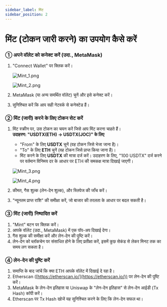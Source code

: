 ```yaml
---
sidebar_label: मिंट
sidebar_position: 2
---
```


# मिंट (टोकन जारी करने) का उपयोग कैसे करें

### **① अपने वॉलेट को कनेक्ट करें (उदा., MetaMask)**

1. "Connect Wallet" पर क्लिक करें।

    ![Mint_1.png](/img/docs/Mint_1.png)
    
    ![Mint_2.png](/img/docs/Mint_2.png)
    
2. MetaMask (या अन्य समर्थित वॉलेट) चुनें और इसे कनेक्ट करें।
3. सुनिश्चित करें कि आप सही नेटवर्क से कनेक्टेड हैं।

### **② मिंट (जारी) करने के लिए टोकन सेट करें**

1. मिंट स्क्रीन पर, उस टोकन का चयन करें जिसे आप मिंट करना चाहते हैं।  
   **उदाहरण: "USDTX(ETH) → USDTX(JOC)" के लिए**  
   - "From" के लिए **USDTX** चुनें (वह टोकन जिसे भेजा जाना है)।  
   - "To" के लिए **ETH** चुनें (वह टोकन जिसे प्राप्त किया जाना है)।  
   - मिंट करने के लिए **USDTX** की मात्रा दर्ज करें। उदाहरण के लिए, "100 USDTX" दर्ज करने पर वर्तमान विनिमय दर के आधार पर ETH की समकक्ष मात्रा दिखाई जाएगी।
    
    ![Mint_3.png](/img/docs/Mint_3.png)

    ![Mint_4.png](/img/docs/Mint_4.png)
        
2. कीमत, गैस शुल्क (लेन-देन शुल्क), और स्लिपेज की जाँच करें।  
3. "न्यूनतम प्राप्त राशि" की समीक्षा करें, जो बाजार की तरलता के आधार पर बदल सकती है।

### **③ मिंट (जारी) निष्पादित करें**

1. "Mint" बटन पर क्लिक करें।  
2. आपके वॉलेट (उदा., MetaMask) में एक पॉप-अप दिखाई देगा।  
3. गैस शुल्क की समीक्षा करें और लेन-देन की पुष्टि करें।  
4. लेन-देन को ब्लॉकचेन पर संसाधित होने के लिए प्रतीक्षा करें, इसमें कुछ सेकंड से लेकर मिनट तक का समय लग सकता है।

### **④ लेन-देन की पुष्टि करें**

1. समाप्ति के बाद जांचें कि क्या ETH आपके वॉलेट में दिखाई दे रहा है।  
2. Etherscan ([https://etherscan.io/](https://etherscan.io/)) पर लेन-देन की पुष्टि करें।  
3. MetaMask के लेन-देन इतिहास या Uniswap के "लेन-देन इतिहास" से लेन-देन आईडी (Tx Hash) कॉपी करें।  
4. Etherscan पर Tx Hash खोजें यह सुनिश्चित करने के लिए कि लेन-देन सफल था।